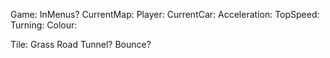 Game:
    InMenus?
    CurrentMap:
    Player:
        CurrentCar:
            Acceleration:
            TopSpeed:
            Turning:
            Colour:

Tile: 
    Grass
    Road
    Tunnel?
    Bounce?
    